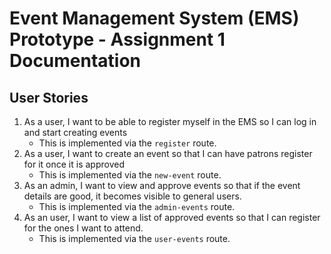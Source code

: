 # Event Management System (EMS) Prototype - Assignment 1 Documentation
## User Stories
1. As a user, I want to be able to register myself in the EMS so I can log in and start creating events  
    * This is implemented via the `register` route.
2. As a user, I want to create an event so that I can have patrons register for it once it is approved  
    * This is implemented via the `new-event` route.
3. As an admin, I want to view and approve events so that if the event details are good, it becomes visible to general users.   
    * This is implemented via the `admin-events` route.
4. As an user, I want to view a list of approved events so that I can register for the ones I want to attend.   
    * This is implemented via the `user-events` route.


